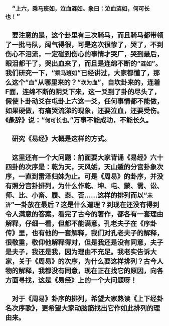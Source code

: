 &emsp;“``上六，乘马班如，泣血涟如。象曰：泣血涟如，何可长也！``”
---
&emsp;要注意的是，这个卦里有三次骑马，而且骑马都带领了一批马队，阔气得很，可是这次很惨了，哭了，不到伤心不泪流，一定碰到伤心的事情才哭厂，哭到最后，眼泪都干了，哭出血来了，而且是连绵不断的“``涟如``”。我们研究一下，“``乘马班如``”已经讲过，大家都懂了，那么这个“``血``”从哪里来的？“``坎为血``”，自坎卦来的，连着F面，连绵不断的阴爻下来，这一爻到了卦的尽头了，假使卜卦动爻在屯卦上六这一爻，任何事情都不能做，如果硬做，有痛哭流涕的现象，还要泣血，还要受伤。《彖辞》说：“``何可长也。``”万事不能成功，不能长久。
---
&emsp;研究《易经》大概是这样的方式。
---
&emsp;这里还有一个大问题：前面要大家背诵《易经》六十四卦的次序是：乾为天，天风姤，天山遁的分宫卦象次序，一直到雷泽归妹为止。可是《周易》的卦序，并没有照分宫卦排列，为什么作乾、坤、屯、蒙、需、讼、师、比、小畜、履、泰、否……这样的排列而以“``未济``”一卦放在最后？这是什么道理？到现在还没有得到令人满意的答案，看完了古今的著作，都各有一套理由解释，仔细一看，但都不能满意。孔老夫子在《序卦传》里，也有他的一套解释，我们对孔老夫子的解释，很敬重，敬仰他解释得对，但是我还是没有同意，夫子是夫子，我还是我，因为理由不充足。我老实告诉大家，关于《周易》的次序，为什么要这样排列？古今人物的解释，我都没有同意，现在正在找它的原因，向各方面寻找，这是《易经》上的一个大问题呀！
---
&emsp;对于《周易》卦序的排列，希望大家熟读《上下经卦名次序歌》，更希望大家动脑筋找出它作如此排列的理由来。
---
